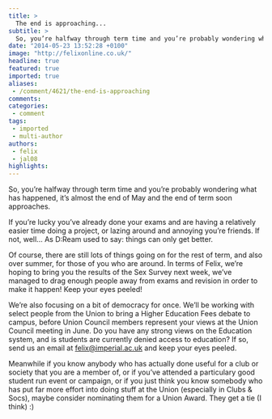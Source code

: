 ```yaml
---
title: >
  The end is approaching...
subtitle: >
  So, you’re halfway through term time and you’re probably wondering what has happened, it’s almost the end of May and the end of term soon approaches.
date: "2014-05-23 13:52:28 +0100"
image: "http://felixonline.co.uk/"
headline: true
featured: true
imported: true
aliases:
 - /comment/4621/the-end-is-approaching
comments:
categories:
 - comment
tags:
 - imported
 - multi-author
authors:
 - felix
 - jal08
highlights:
---
```


So, you’re halfway through term time and you’re probably wondering what has happened, it’s almost the end of May and the end of term soon approaches.

If you’re lucky you’ve already done your exams and are having a relatively easier time doing a project, or lazing around and annoying you’re friends. If not, well... As D:Ream used to say: things can only get better.

Of course, there are still lots of things going on for the rest of term, and also over summer, for those of you who are around. In terms of Felix, we’re hoping to bring you the results of the Sex Survey next week, we’ve managed to drag enough people away from exams and revision in order to make it happen! Keep your eyes peeled!

We’re also focusing on a bit of democracy for once. We’ll be working with select people from the Union to bring a Higher Education Fees debate to campus, before Union Council members represent your views at the Union Council meeting in June. Do you have any strong views on the Education system, and is students are currently denied access to education? If so, send us an email at felix@imperial.ac.uk and keep your eyes peeled.

Meanwhile if you know anybody who has actually done useful for a club or society that you are a member of, or if you’ve attended a particulary good student run event or campaign, or if you just think you know somebody who has put far more effort into doing stuff at the Union (especially in Clubs & Socs), maybe consider nominating them for a Union Award. They get a tie (I think) :)

